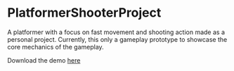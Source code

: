 # PlatformerShooterProject

A platformer with a focus on fast movement and shooting action made as a personal project. Currently, this only a gameplay prototype to showcase the core mechanics of the gameplay. 

Download the demo <a href="https://dl.dropboxusercontent.com/s/9i0yhm4n7kvtabz/PlatformerProject%20v0_22.zip">here</a>

